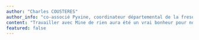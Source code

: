 ```yaml
---
author: "Charles COUSTERES"
author_info: "co-associé Pyxine, coordinateur départemental de la fresque du climat"
content: "Travailler avec Mine de rien aura été un vrai bonheur pour nous. Disponible et à l'écoute, Emilie aura su répondre à notre besoin de création d'une identité visuelle en étant force de proposition tout en restant attentive à nos attentes. Cela nous a permis, en quelques semaines, de faire émerger une identité graphique qui nous correspond et qui incarne avec élégance notre entreprise. Mine de rien, Bravo !"
featured: false
---
```

